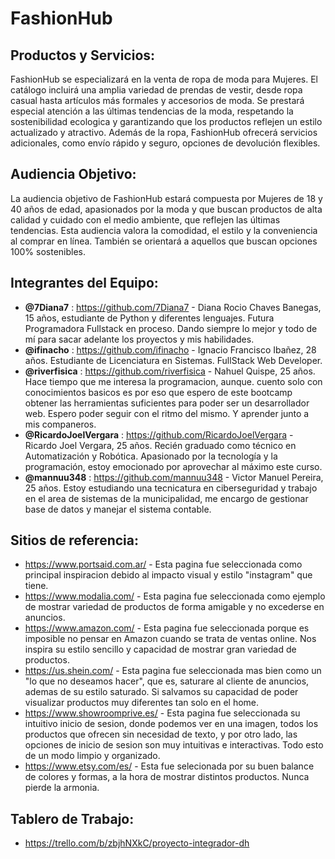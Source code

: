 # FashionHub
## Productos y Servicios:
FashionHub se especializará en la venta de ropa de moda para Mujeres. El catálogo incluirá una amplia variedad de prendas de vestir, desde ropa casual hasta artículos más formales y accesorios de moda. Se prestará especial atención a las últimas tendencias de la moda, respetando la sostenibilidad ecologica y garantizando que los productos reflejen un estilo actualizado y atractivo.
Además de la ropa, FashionHub ofrecerá servicios adicionales, como envío rápido y seguro, opciones de devolución flexibles.

## Audiencia Objetivo:
La audiencia objetivo de FashionHub estará compuesta por Mujeres de 18 y 40 años de edad, apasionados por la moda y que buscan productos de alta calidad y cuidado con el medio ambiente, que reflejen las últimas tendencias. Esta audiencia valora la comodidad, el estilo y la conveniencia al comprar en línea. También se orientará a aquellos que buscan opciones 100% sostenibles.

## Integrantes del Equipo:

- **@7Diana7** : https://github.com/7Diana7 - Diana Rocio Chaves Banegas, 15 años, estudiante de Python y diferentes lenguajes. Futura Programadora Fullstack en proceso. Dando siempre lo mejor y todo de mí para sacar adelante los proyectos y mis habilidades.
- **@ifinacho** : https://github.com/ifinacho - Ignacio Francisco Ibañez, 28 años. Estudiante de Licenciatura en Sistemas. FullStack Web Developer.
- **@riverfisica** : https://github.com/riverfisica - Nahuel Quispe, 25 años. Hace tiempo que me interesa la programacion, aunque. cuento solo con conocimientos basicos es por eso que espero de este bootcamp obtener las herramientas suficientes para poder ser un desarrollador web. Espero poder seguir con el ritmo del mismo. Y aprender junto a mis companeros.
- **@RicardoJoelVergara** : https://github.com/RicardoJoelVergara - Ricardo Joel Vergara, 25 años. Recién graduado como técnico en Automatización y Robótica. 
Apasionado por la tecnología y la programación, estoy emocionado por aprovechar al máximo este curso.
- **@mannuu348** : https://github.com/mannuu348 - Victor Manuel Pereira, 25 años. Estoy estudiando una tecnicatura en ciberseguridad y trabajo en el area de sistemas de la municipalidad, me encargo de gestionar base de datos y manejar el sistema contable.

## Sitios de referencia:

+ https://www.portsaid.com.ar/ - Esta pagina fue seleccionada como principal inspiracion debido al impacto visual y estilo "instagram" que tiene.
+ https://www.modalia.com/ - Esta pagina fue seleccionada como ejemplo de mostrar variedad de productos de forma amigable y no excederse en anuncios.
+ https://www.amazon.com/ - Esta pagina fue seleccionada porque es imposible no pensar en Amazon cuando se trata de ventas online. Nos inspira su estilo sencillo y capacidad de mostrar gran variedad de productos.
+ https://us.shein.com/ - Esta pagina fue seleccionada mas bien como un "lo que no deseamos hacer", que es, saturare al cliente de anuncios, ademas de su estilo saturado. Si salvamos su capacidad de poder visualizar productos muy diferentes tan solo en el home.
+ https://www.showroomprive.es/ - Esta pagina fue seleccionada su intuitivo inicio de sesion, donde podemos ver en una imagen, todos los productos que ofrecen sin necesidad de texto, y por otro lado, las opciones de inicio de sesion son muy intuitivas e interactivas. Todo esto de un modo limpio y organizado.
+ https://www.etsy.com/es/ - Esta fue selecionada por su buen balance de colores y formas, a la hora de mostrar distintos productos. Nunca pierde la armonia.

## Tablero de Trabajo:
+ https://trello.com/b/zbjhNXkC/proyecto-integrador-dh